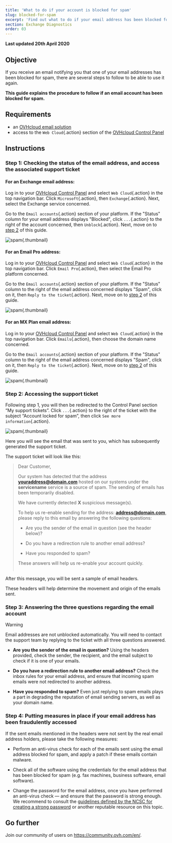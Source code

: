 ```yaml
---
title: 'What to do if your account is blocked for spam'
slug: blocked-for-spam
excerpt: 'Find out what to do if your email address has been blocked for spam'
section: Exchange Diagnostics
order: 03
---
```


**Last updated 20th April 2020**

## Objective

If you receive an email notifying you that one of your email addresses has been blocked for spam, there are several steps to follow to be able to use it again.

**This guide explains the procedure to follow if an email account has been blocked for spam.**

## Requirements

- an [OVHcloud email solution](https://www.ovhcloud.com/en-ie/emails/)
- access to the `Web Cloud`{.action} section of the [OVHcloud Control Panel](https://www.ovh.com/auth/?action=gotomanager&from=https://www.ovh.ie/&ovhSubsidiary=ie)

## Instructions

### Step 1: Checking the status of the email address, and access the associated support ticket

#### For an Exchange email address:

Log in to your [OVHcloud Control Panel](https://www.ovh.com/auth/?action=gotomanager&from=https://www.ovh.ie/&ovhSubsidiary=ie) and select `Web Cloud`{.action} in the top navigation bar. Click `Microsoft`{.action}, then `Exchange`{.action}. Next, select the Exchange service concerned.

Go to the `Email accounts`{.action} section of your platform. If the "Status" column for your email address displays "Blocked", click `...`{.action} to the right of the account concerned, then `Unblock`{.action}. Next, move on to [step 2](./#step-2-access-the-support-ticket_1) of this guide.

![spam](images/blocked-for-SPAM-01-01.png){.thumbnail}

#### For an Email Pro address:

Log in to your [OVHcloud Control Panel](https://www.ovh.com/auth/?action=gotomanager&from=https://www.ovh.ie/&ovhSubsidiary=ie) and select `Web Cloud`{.action} in the top navigation bar. Click `Email Pro`{.action}, then select the Email Pro platform concerned.

Go to the `Email accounts`{.action} section of your platform. If the "Status" column to the right of the email address concerned displays "Spam", click on it, then `Reply to the ticket`{.action}. Next, move on to [step 2](./#step-2-access-the-support-ticket_1) of this guide.

![spam](images/blocked-for-SPAM-01-02.png){.thumbnail}

#### For an MX Plan email address:

Log in to your [OVHcloud Control Panel](https://www.ovh.com/auth/?action=gotomanager&from=https://www.ovh.ie/&ovhSubsidiary=ie) and select `Web Cloud`{.action} in the top navigation bar. Click `Emails`{.action}, then choose the domain name concerned.

Go to the `Email accounts`{.action} section of your platform. If the "Status" column to the right of the email address concerned displays "Spam", click on it, then `Reply to the ticket`{.action}. Next, move on to [step 2](./#step-2-access-the-support-ticket_1) of this guide.

![spam](images/blocked-for-SPAM-01-03.png){.thumbnail}


### Step 2: Accessing the support ticket

Following step 1, you will then be redirected to the Control Panel section “My support tickets”. Click `...`{.action} to the right of the ticket with the subject “Account locked for spam”, then click `See more information`{.action}. 

![spam](images/blocked-for-SPAM-02.png){.thumbnail}

Here you will see the email that was sent to you, which has subsequently generated the support ticket.

The support ticket will look like this:

> 
> Dear Customer,
>
> Our system has detected that the address **youraddress@domain.com** hosted on our systems under the **servicename** service is a source of spam.
> The sending of emails has been temporarily disabled.
>
> We have currently detected **X** suspicious message(s).
>
> To help us re-enable sending for the address: **address@domain.com**,
> please reply to this email by answering the following questions:
>
> - Are you the sender of the email in question (see the header below)?
>
> - Do you have a redirection rule to another email address?
>
> - Have you responded to spam?
> 
> These answers will help us re-enable your account quickly.
> <br>
> <br>
> 

After this message, you will be sent a sample of email headers.

These headers will help determine the movement and origin of the emails sent.

### Step 3: Answering the three questions regarding the email account

> [!warning]
>
> Email addresses are not unblocked automatically. You will need to contact the support team by replying to the ticket with all three questions answered.
>

- **Are you the sender of the email in question?** Using the headers provided, check the sender, the recipient, and the email subject to check if it is one of your emails.

- **Do you have a redirection rule to another email address?** Check the inbox rules for your email address, and ensure that incoming spam emails were not redirected to another address.

- **Have you responded to spam?** Even just replying to spam emails plays a part in degrading the reputation of email sending servers, as well as your domain name.    


### Step 4: Putting measures in place if your email address has been fraudulently accessed

If the sent emails mentioned in the headers were not sent by the real email address holders, please take the following measures:

- Perform an anti-virus check for each of the emails sent using the email address blocked for spam, and apply a patch if these emails contain malware.

- Check all of the software using the credentials for the email address that has been blocked for spam (e.g. fax machines, business software, email software).

- Change the password for the email address, once you have performed an anti-virus check — and ensure that the password is strong enough. We recommend to consult the [guidelines defined by the NCSC for creating a strong password](https://www.ncsc.gov.uk/collection/top-tips-for-staying-secure-online/use-a-strong-and-separate-password-for-email) or another reputable resource on this topic.


## Go further

Join our community of users on <https://community.ovh.com/en/>.